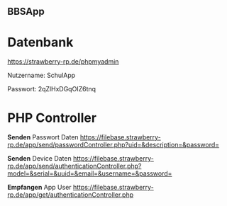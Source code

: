 ## BBSApp

# Datenbank

https://strawberry-rp.de/phpmyadmin

Nutzername: SchulApp

Passwort: 2qZlHxDGqOIZ6tnq


# PHP Controller

**Senden** Passwort Daten https://filebase.strawberry-rp.de/app/send/passwordController.php?uid=&description=&password=

**Senden** Device Daten https://filebase.strawberry-rp.de/app/send/authenticationController.php?model=&serial=&uuid=&email=&username=&password=

**Empfangen** App User https://filebase.strawberry-rp.de/app/get/authenticationController.php
